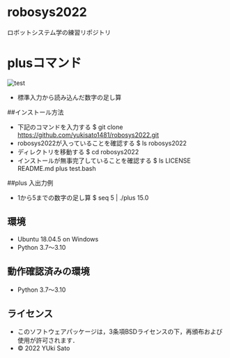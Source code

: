 # robosys2022
ロボットシステム学の練習リポジトリ

# plusコマンド
![test](https://github.com/yukisato1481/robosys2022/actions/workflows/test.yml/badge.svg)

  * 標準入力から読み込んだ数字の足し算

##インストール方法
  * 下記のコマンドを入力する
  $ git clone https://github.com/yukisato1481/robosys2022.git
  * robosys2022が入っていることを確認する
  $ ls
  robosys2022
  * ディレクトリを移動する
  $ cd robosys2022
  * インストールが無事完了していることを確認する
  $ ls
  LICENSE  README.md  plus  test.bash

##plus 入出力例
  * 1から5までの数字の足し算
  $ seq 5 | ./plus
  15.0
## 環境
  * Ubuntu 18.04.5 on Windows
  * Python 3.7～3.10

## 動作確認済みの環境
  * Python 3.7～3.10

## ライセンス
  * このソフトウェアパッケージは，3条項BSDライセンスの下，再頒布および使用が許可されます．
  * © 2022 YUki Sato

